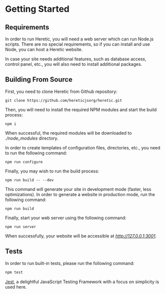 # Getting Started

## Requirements

In order to run Heretic, you will need a web server which can run Node.js scripts. There are no special requirements, so if you can install and use Node, you can host a Heretic website.

In case your site needs additional features, such as database access, control panel, etc., you will also need to install additional packages.

## Building From Source

First, you need to clone Heretic from Github repository:

```
git clone https://github.com/hereticjsorg/heretic.git
```

Then, you will need to install the required NPM modules and start the build process:

```
npm i
```

When successful, the required modules will be downloaded to *./node_modules* directory.

In order to create templates of configuration files, directories, etc., you need to run the following command:

```
npm run configure
```

Finally, you may wish to run the build process:

```
npm run build -- --dev
```

This command will generate your site in development mode (faster, less optimizations). In order to generate a website in production mode, run the following command:

```
npm run build
```

Finally, start your web server using the following command:

```
npm run server
```

When successfully, your website will be accessible at *http://127.0.0.1:3001*.

## Tests

In order to run built-in tests, please run the following command:

```bash
npm test
```

[Jest](https://jestjs.io/ru/), a delightful JavaScript Testing Framework with a focus on simplicity is used here.